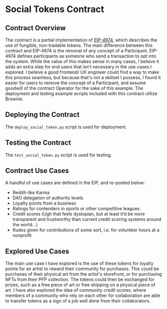 # Social Tokens Contract
## Contract Overview
The contract is a partial implementation of [EIP-4974](https://ethereum-magicians.org/t/eip-4974-fungible-non-tradable-tokens-or-exp/8805), which describes the use of fungible, non-tradable tokens. The main difference between this contract and EIP-4974 is the removal of any concept of a Participant. EIP-4974 defines participants as someone who send a transaction to opt into the system. While the value of this makes sense in many cases, I believe it adds an extra step for end users that isn't necessary in the use cases I explored. I believe a good frontend/ UX engineer could find a way to make this process seamless, but because that's not a skillset I possess, I found it easier for users to remove the concept of a Participant, and assume goodwill of the contract Operator for the sake of this example. The deployment and testing example scripts included with this contract utilize Brownie. 

## Deploying the Contract
The `deploy_social_token.py` script is used for deployment. 

## Testing the Contract
The `test_social_token.py` script is used for testing. 

## Contract Use Cases
A handful of use cases are defined in the EIP, and re-posted below:
- Reddit-like Karma
- DAO delegation of authority levels
- Loyalty points from a business
- Ratings for contenders in sports or other competitive leagues.
- Credit scores (Ugh that feels dystopian, but at least it’d be more transparent and trustworthy than current credit scoring systems around the world…)
- Kudos given for contributions of some sort, i.e. for volunteer hours at a nonprofit

## Explored Use Cases
The main use case I have explored is the use of these tokens for loyalty points for an artist to reward their community for purchases. This could be purchases of their physical art from the artist's storefront, or for purchasing NFTs from their PFP collection. The tokens could then be exchanged for prizes, such as a free piece of art or free shipping on a physical piece of art. I have also explored the idea of community credit scores, where members of a community who rely on each other for collaboration are able to transfer tokens as a sign of a job well done from their collaborators. 